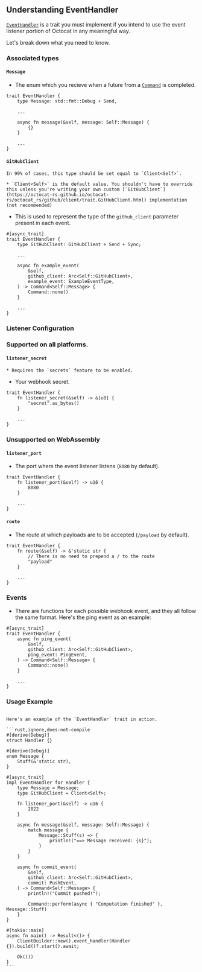## Understanding EventHandler

[`EventHandler`](https://octocat-rs.github.io/octocat-rs/octocat_rs/github/handler/trait.EventHandler.html) is a trait you must implement if you intend to use the event listener portion of Octocat in any meaningful way.

Let's break down what you need to know.

### Associated types

#### `Message`

* The enum which you recieve when a future from a [`Command`](https://octocat-rs.github.io/octocat-rs/octocat_rs/github/command/struct.Command.html) is completed.

```rust,ignore,does-not-compile
trait EventHandler {
    type Message: std::fmt::Debug + Send,

    ...

    async fn message(&self, message: Self::Message) {
        {}
    }

    ...
}
```

#### `GitHubClient`

```admonish note
In 99% of cases, this type should be set equal to `Client<Self>`.

* `Client<Self>` is the default value. You shouldn't have to override this unless you're writing your own custom [`GitHubClient`](https://octocat-rs.github.io/octocat-rs/octocat_rs/github/client/trait.GitHubClient.html) implementation (not recommended)

```

* This is used to represent the type of the `github_client` parameter present in each event.

```rust,ignore,does-not-compile
#[async_trait]
trait EventHandler {
    type GitHubClient: GitHubClient + Send + Sync;

    ...

    async fn example_event(
        &self,
        github_client: Arc<Self::GitHubClient>,
        example_event: ExampleEventType,
    ) -> Command<Self::Message> {
        Command::none()
    }
    
    ...
}
```

### Listener Configuration

### Supported on all platforms.

#### `listener_secret`

```admonish info
* Requires the `secrets` feature to be enabled.
```

* Your webhook secret.

```rust,ignore,does-not-compile
trait EventHandler {
    fn listener_secret(&self) -> &[u8] {
        "secret".as_bytes()
    }

    ...
}
```

### Unsupported on WebAssembly

#### `listener_port`

* The port where the event listener listens (`8080` by default).

```rust,ignore,does-not-compile
trait EventHandler {
    fn listener_port(&self) -> u16 {
        8080
    }

    ...
}
```

#### `route`

* The route at which payloads are to be accepted (`/payload` by default).

```rust,ignore,does-not-compile
trait EventHandler {
    fn route(&self) -> &'static str {
        // There is no need to prepend a / to the route
        "payload"
    }

    ...
}
```

### Events

* There are functions for each possible webhook event, and they all follow the same format. Here's the ping event as an example:

```rust,ignore,does-not-compile
#[async_trait]
trait EventHandler {
    async fn ping_event(
        &self, 
        github_client: Arc<Self::GitHubClient>,
        ping_event: PingEvent,
    ) -> Command<Self::Message> {
        Command::none()
    }

    ...
}
```
### Usage Example

~~~admonish example

Here's an example of the `EventHandler` trait in action.

```rust,ignore,does-not-compile
#[derive(Debug)]
struct Handler {}

#[derive(Debug)]
enum Message {
    Stuff(&'static str),
}

#[async_trait]
impl EventHandler for Handler {
    type Message = Message;
    type GitHubClient = Client<Self>;

    fn listener_port(&self) -> u16 {
        2022
    }

    async fn message(&self, message: Self::Message) {
        match message {
            Message::Stuff(s) => {
                println!("==> Message received: {s}");
            }
        }
    }

    async fn commit_event(
        &self,
        github_client: Arc<Self::GitHubClient>,
        commit: PushEvent,
    ) -> Command<Self::Message> {
        println!("Commit pushed!");

        Command::perform(async { "Computation finished" }, Message::Stuff)
    }
}

#[tokio::main]
async fn main() -> Result<()> {
    ClientBuilder::new().event_handler(Handler {}).build()?.start().await;

    Ok(())
}
```
~~~
